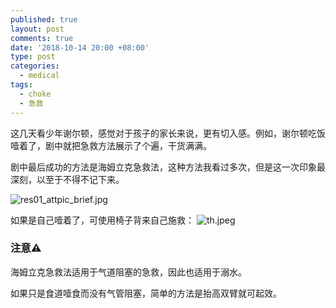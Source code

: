 ```yaml
---
published: true
layout: post
comments: true
date: '2018-10-14 20:00 +08:00'
type: post
categories:
  - medical
tags:
  - choke
  - 急救
---
```


这几天看少年谢尔顿，感觉对于孩子的家长来说，更有切入感。例如，谢尔顿吃饭噎着了，剧中就把急救方法展示了个遍，干货满满。

剧中最后成功的方法是海姆立克急救法，这种方法我看过多次，但是这一次印象最深刻，以至于不得不记下来。

![res01_attpic_brief.jpg]({{site.baseurl}}/assets/img/res01_attpic_brief.jpg)


如果是自己噎着了，可使用椅子背来自己施救：
![th.jpeg]({{site.baseurl}}/assets/img/th.jpeg)


### 注意⚠️  
海姆立克急救法适用于气道阻塞的急救，因此也适用于溺水。

如果只是食道噎食而没有气管阻塞，简单的方法是抬高双臂就可起效。
